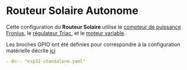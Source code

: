 # Routeur Solaire Autonome

Cette configuration du **Routeur Solaire** utilise le [compteur de puissance Fronius](power_meter_fronius.md), le [régulateur Triac](regulator_triac.md), et le [moteur variable](engine.md).

Les broches GPIO ont été définies pour correspondre à la configuration matérielle décrite [ici](hardware.md)

```yaml linenums="1"
--8<-- "esp32-standalone.yaml"
```